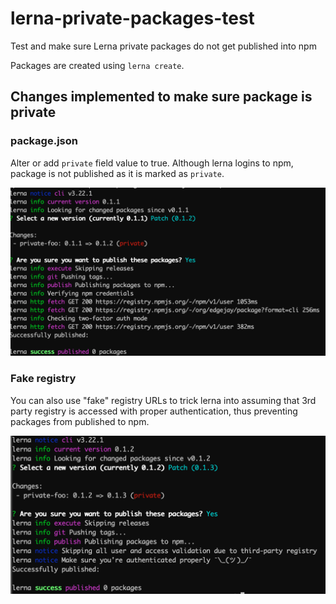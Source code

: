 # lerna-private-packages-test
Test and make sure Lerna private packages do not get published into npm

Packages are created using `lerna create`.

## Changes implemented to make sure package is private

### package.json

Alter or add `private` field value to true. Although lerna logins to npm, package is not published as it is marked as `private`.

![](./screenshots/private.png)

### Fake registry

You can also use "fake" registry URLs to trick lerna into assuming that 3rd party registry is accessed with proper authentication, thus preventing packages from published to npm.

![](./screenshots/fake_registry.png)
